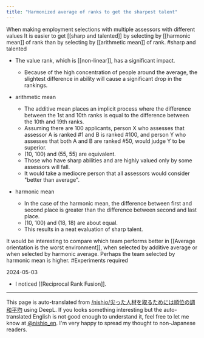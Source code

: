 ```yaml
---
title: "Harmonized average of ranks to get the sharpest talent"
---
```


When making employment selections with multiple assessors with different values
It is easier to get [[sharp and talented]] by selecting by [[harmonic mean]] of rank than by selecting by [[arithmetic mean]] of rank. #sharp and talented

- The value rank, which is [[non-linear]], has a significant impact.
    - Because of the high concentration of people around the average, the slightest difference in ability will cause a significant drop in the rankings.

- arithmetic mean
    - The additive mean places an implicit process where the difference between the 1st and 10th ranks is equal to the difference between the 10th and 19th ranks.
    - Assuming there are 100 applicants, person X who assesses that assessor A is ranked #1 and B is ranked #100, and person Y who assesses that both A and B are ranked #50, would judge Y to be superior.
    - (10, 100) and (55, 55) are equivalent.
    - Those who have sharp abilities and are highly valued only by some assessors will fall.
    - It would take a mediocre person that all assessors would consider "better than average".

- harmonic mean
    - In the case of the harmonic mean, the difference between first and second place is greater than the difference between second and last place.
    - (10, 100) and (18, 18) are about equal.
    - This results in a neat evaluation of sharp talent.

It would be interesting to compare which team performs better in [[Average orientation is the worst environment]], when selected by additive average or when selected by harmonic average. Perhaps the team selected by harmonic mean is higher. #Experiments required

2024-05-03
- I noticed [[Reciprocal Rank Fusion]].

---
This page is auto-translated from [/nishio/尖った人材を取るためには順位の調和平均](https://scrapbox.io/nishio/尖った人材を取るためには順位の調和平均) using DeepL. If you looks something interesting but the auto-translated English is not good enough to understand it, feel free to let me know at [@nishio_en](https://twitter.com/nishio_en). I'm very happy to spread my thought to non-Japanese readers.